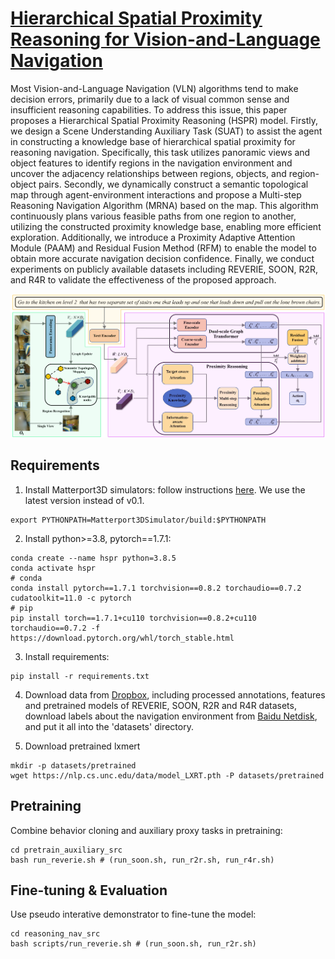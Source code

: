 # [Hierarchical Spatial Proximity Reasoning for Vision-and-Language Navigation](https://arxiv.org/abs/2403.11541)

Most Vision-and-Language Navigation (VLN) algorithms tend to make decision errors, primarily due to a lack of visual common sense 
and insufficient reasoning capabilities. To address this issue, this paper proposes a Hierarchical Spatial Proximity Reasoning (HSPR) model. 
Firstly, we design a Scene Understanding Auxiliary Task (SUAT) to assist the agent in constructing a knowledge base of hierarchical spatial proximity 
for reasoning navigation. Specifically, this task utilizes panoramic views and object features to identify regions in the navigation environment 
and uncover the adjacency relationships between regions, objects, and region-object pairs. Secondly, we dynamically construct a semantic topological map 
through agent-environment interactions and propose a Multi-step Reasoning Navigation Algorithm (MRNA) based on the map. This algorithm continuously 
plans various feasible paths from one region to another, utilizing the constructed proximity knowledge base, enabling more efficient exploration. 
Additionally, we introduce a Proximity Adaptive Attention Module (PAAM) and Residual Fusion Method (RFM) to enable the model to obtain more accurate 
navigation decision confidence. Finally, we conduct experiments on publicly available datasets including REVERIE, SOON, R2R, and R4R to validate the 
effectiveness of the proposed approach.

![framework](files/teaser.png)

## Requirements

1. Install Matterport3D simulators: follow instructions [here](https://github.com/peteanderson80/Matterport3DSimulator).
   We use the latest version instead of v0.1.

```
export PYTHONPATH=Matterport3DSimulator/build:$PYTHONPATH
```

2. Install python>=3.8, pytorch==1.7.1:

```setup
conda create --name hspr python=3.8.5
conda activate hspr
# conda
conda install pytorch==1.7.1 torchvision==0.8.2 torchaudio==0.7.2 cudatoolkit=11.0 -c pytorch
# pip
pip install torch==1.7.1+cu110 torchvision==0.8.2+cu110 torchaudio==0.7.2 -f https://download.pytorch.org/whl/torch_stable.html
```

3. Install requirements:

```setup
pip install -r requirements.txt
```

4. Download data from [Dropbox](https://www.dropbox.com/sh/u3lhng7t2gq36td/AABAIdFnJxhhCg2ItpAhMtUBa?dl=0), including
   processed annotations, features and pretrained models of REVERIE, SOON, R2R and R4R datasets, download labels about
   the navigation environment from [Baidu Netdisk](https://pan.baidu.com/s/1MbS43QQkqtDBPWZ-hr5Uqg?pwd=23r7), and put it
   all into the 'datasets' directory.

5. Download pretrained lxmert

```
mkdir -p datasets/pretrained 
wget https://nlp.cs.unc.edu/data/model_LXRT.pth -P datasets/pretrained
```

## Pretraining

Combine behavior cloning and auxiliary proxy tasks in pretraining:

```pretrain
cd pretrain_auxiliary_src
bash run_reverie.sh # (run_soon.sh, run_r2r.sh, run_r4r.sh)
```

## Fine-tuning & Evaluation

Use pseudo interative demonstrator to fine-tune the model:

```finetune
cd reasoning_nav_src
bash scripts/run_reverie.sh # (run_soon.sh, run_r2r.sh)
```
